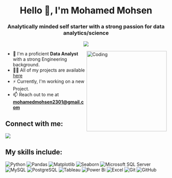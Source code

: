<h1 align="center">Hello 👋, I'm Mohamed Mohsen</h1>
<h3 align="center">Analytically minded self starter with a strong passion for data analytics/science </h3>


<!-- Typing SVG by DenverCoder1 - https://github.com/DenverCoder1/readme-typing-svg -->
<p align="center">
 <a href="https://github.com/DenverCoder1/readme-typing-svg"><img src="https://readme-typing-svg.herokuapp.com/?lines=Data%20Analyst;Always%20learning%20new%20things&font=Fira%20Code&center=true&width=440&height=45&color=f75c7e&vCenter=true&size=25"></a>
</p> 
 
 
 

<img align="right" alt="Coding" width="250"  src="https://camo.githubusercontent.com/c1dcb74cc1c1835b1d716f5051499a2814c683c806b15f04b0eba492863703e9/68747470733a2f2f63646e2e6472696262626c652e636f6d2f75736572732f3733303730332f73637265656e73686f74732f363538313234332f6176656e746f2e676966">




- 🔭 I'm a proficient **Data Analyst** with a strong Engineering background.
- 👨‍💻 All of my projects are available [here](https://github.com/MohamedMohsen01?tab=repositories)
- ⚡ Currently, I'm working on a new Project.
- 📫 Reach out to me at **mohamedmohsen2301@gmail.com**

## Connect with me: ##
<p align="left">
<a href="https://www.linkedin.com/in/mohamedmohsen01/" target="_blank"><img src="https://img.shields.io/badge/-Mohamed%20Mohsen-0077B5?style=for-the-badge&logo=Linkedin&logoColor=white"/></a>



## My skills include:  ###


![Python](https://img.shields.io/badge/python-3670A0?style=for-the-badge&logo=python&logoColor=ffdd54)
![Pandas](https://img.shields.io/badge/pandas-3670A0?style=for-the-badge&logo=pandas&logoColor=pandas)
![Matplotlib](https://img.shields.io/badge/matplotlib-3670A0?style=for-the-badge&logo=matplotlib&logoColor=ffdd54)
![Seaborn](https://img.shields.io/badge/seaborn-3670A0?style=for-the-badge&logo=seaborn&logoColor=ffdd54)
![Microsoft SQL Server](https://img.shields.io/badge/microsoftSQLserver-3670A0?style=for-the-badge&logo=microsoft-sql-server&logoColor=microsoftSQLserver)
![MySQL](https://img.shields.io/badge/mysql-%2300f.svg?style=for-the-badge&logo=mysql&logoColor=white)
![PostgreSQL](https://img.shields.io/badge/PostgreSQL-316192?style=for-the-badge&logo=postgresql&logoColor=white)
![Tableau](https://img.shields.io/badge/Tableau-E97627?style=for-the-badge&logo=Tableau&logoColor=white)
![Power Bi](https://img.shields.io/badge/power_bi-F2C811?style=for-the-badge&logo=powerbi&logoColor=black)
![Excel](https://img.shields.io/badge/Excel-05122A?style=for-the-badge&logo=microsoftexcel&logoColor=Excel)
![Git](https://img.shields.io/badge/Git-05122A?style=for-the-badge&logo=git&logoColor=Git)
![GitHub](https://img.shields.io/badge/GitHub-05122A?style=for-the-badge&logo=github&logoColor=GitHub)
